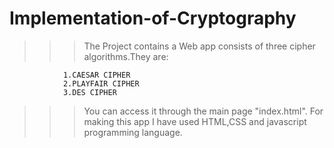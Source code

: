 # Implementation-of-Cryptography
>>>The Project contains a Web app consists of three cipher algorithms.They are:

                1.CAESAR CIPHER
                2.PLAYFAIR CIPHER
                3.DES CIPHER

>>> You can access it through the main page "index.html".
>>> For making this app I have used HTML,CSS and javascript programming language.
